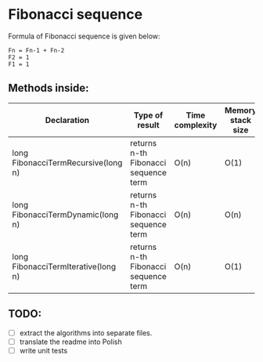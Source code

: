 # Fibonacci sequence

Formula of Fibonacci sequence is given below:
```
Fn = Fn-1 + Fn-2
F2 = 1
F1 = 1
```

## Methods inside:
Declaration | Type of result | Time complexity | Memory stack size | Notes
------------|----------------|-----------------|-------------------|------
long FibonacciTermRecursive(long n) | returns n-th Fibonacci sequence term | O(n) | O(1) | 
long FibonacciTermDynamic(long n) | returns n-th Fibonacci sequence term | O(n) | O(n) |
long FibonacciTermIterative(long n) | returns n-th Fibonacci sequence term | O(n) | O(1) | *de facto* an alias of FactorialIterative


## TODO:
- [ ] extract the algorithms into separate files.
- [ ] translate the readme into Polish
- [ ] write unit tests
